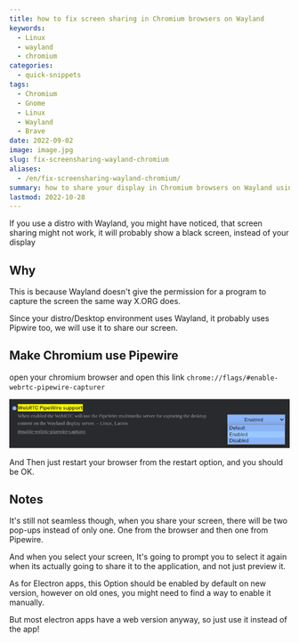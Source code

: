 ```yaml
---
title: how to fix screen sharing in Chromium browsers on Wayland
keywords:
  - Linux
  - wayland
  - chromium
categories:
  - quick-snippets
tags:
  - Chromium
  - Gnome
  - Linux
  - Wayland
  - Brave
date: 2022-09-02
image: image.jpg
slug: fix-screensharing-wayland-chromium
aliases:
  - /en/fix-screensharing-wayland-chromium/
summary: how to share your display in Chromium browsers on Wayland using Pipewire
lastmod: 2022-10-28
---
```


If you use a distro with Wayland, you might have noticed, that screen sharing might not work, it will probably show a black screen, instead of your display

## Why

This is because Wayland doesn't give the permission for a program to capture the screen the same way X.ORG does.

Since your distro/Desktop environment uses Wayland, it probably uses Pipwire too, we will use it to share our screen.

## Make Chromium use Pipewire
open your chromium browser and open this link `chrome://flags/#enable-webrtc-pipewire-capturer`

![](screenshot.png)

And Then just restart your browser from the restart option, and you should be OK.

## Notes

It's still not seamless though, when you share your screen, there will be two pop-ups instead of only one.
One from the browser and then one from Pipewire.

And when you select your screen, It's going to prompt you to select it again when its actually going to share it to the application, and not just preview it.

As for Electron apps, this Option should be enabled by default on new version, however on old ones, you might need to find a way to enable it manually.

But most electron apps have a web version anyway, so just use it instead of the app!